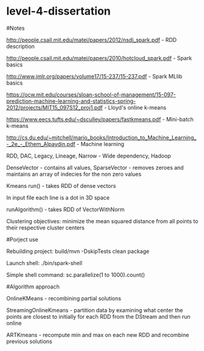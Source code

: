 # level-4-dissertation

#Notes

http://people.csail.mit.edu/matei/papers/2012/nsdi_spark.pdf - RDD description

http://people.csail.mit.edu/matei/papers/2010/hotcloud_spark.pdf - Spark basics

http://www.jmlr.org/papers/volume17/15-237/15-237.pdf - Spark MLlib basics

https://ocw.mit.edu/courses/sloan-school-of-management/15-097-prediction-machine-learning-and-statistics-spring-2012/projects/MIT15_097S12_proj1.pdf - Lloyd's online k-means

https://www.eecs.tufts.edu/~dsculley/papers/fastkmeans.pdf - Mini-batch k-means

http://cs.du.edu/~mitchell/mario_books/Introduction_to_Machine_Learning_-_2e_-_Ethem_Alpaydin.pdf - Machine learning


RDD, DAC, Legacy, Lineage, Narrow - Wide dependency, Hadoop

DenseVector - contains all values, SparseVector - removes zeroes and maintains an array of indecies for the non zero values

Kmeans run() - takes RDD of dense vectors

In input file each line is a dot in 3D space

runAlgorithm() - takes RDD of VectorWithNorm

Clustering objectives:
minimize the mean squared distance from all points to  their  respective  cluster  centers

#Porject use

Rebuilding project: build/mvn -DskipTests clean package

Launch shell: ./bin/spark-shell

Simple shell command: sc.parallelize(1 to 1000).count()

#Algorithm approach

OnlineKMeans - recombining partial solutions

StreamingOnlineKmeans - partition data by examining what center the points are closest to initially for each RDD from the DStream and then run online

ARTKmeans - recompute min and max on each new RDD and recombine previous solutions
